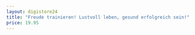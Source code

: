 ```yaml
---
layout: digistore24
title: "Freude trainieren! Lustvoll leben, gesund erfolgreich sein!"
price: 19.95
---
```

